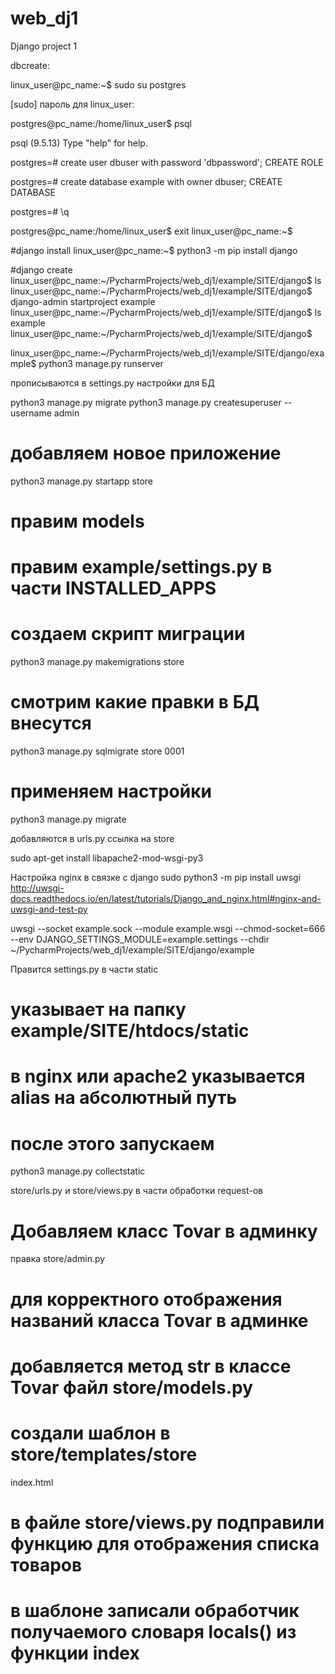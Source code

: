 # web_dj1
Django project 1

dbcreate:

linux_user@pc_name:~$ sudo su postgres

[sudo] пароль для linux_user:

postgres@pc_name:/home/linux_user$ psql

psql (9.5.13)
Type "help" for help.

postgres=# create user dbuser with password 'dbpassword';
CREATE ROLE

postgres=# create database example with owner dbuser;
CREATE DATABASE

postgres=# \q

postgres@pc_name:/home/linux_user$ exit
linux_user@pc_name:~$

#django install
linux_user@pc_name:~$ python3 -m pip install django


#django create
linux_user@pc_name:~/PycharmProjects/web_dj1/example/SITE/django$ ls
linux_user@pc_name:~/PycharmProjects/web_dj1/example/SITE/django$ django-admin startproject example
linux_user@pc_name:~/PycharmProjects/web_dj1/example/SITE/django$ ls
example
linux_user@pc_name:~/PycharmProjects/web_dj1/example/SITE/django$ 


linux_user@pc_name:~/PycharmProjects/web_dj1/example/SITE/django/example$ python3 manage.py runserver

прописываются в settings.py настройки для БД

python3 manage.py migrate
python3 manage.py createsuperuser --username admin

# добавляем новое приложение
python3 manage.py startapp store

# правим models
# правим example/settings.py в части INSTALLED_APPS
# создаем скрипт миграции
python3 manage.py makemigrations store
# смотрим какие правки в БД внесутся
python3 manage.py sqlmigrate store 0001
# применяем настройки
python3 manage.py migrate

добавляются в urls.py ссылка на store

sudo apt-get install libapache2-mod-wsgi-py3

Настройка nginx в связке с django
sudo python3 -m pip install uwsgi
http://uwsgi-docs.readthedocs.io/en/latest/tutorials/Django_and_nginx.html#nginx-and-uwsgi-and-test-py


uwsgi --socket example.sock --module example.wsgi --chmod-socket=666 --env DJANGO_SETTINGS_MODULE=example.settings --chdir ~/PycharmProjects/web_dj1/example/SITE/django/example

Правится settings.py в части static
# указывает на папку example/SITE/htdocs/static
# в nginx или apache2 указывается alias на абсолютный путь
# после этого запускаем
python3 manage.py collectstatic

store/urls.py и store/views.py в части обработки request-ов

# Добавляем класс Tovar в админку
правка store/admin.py

# для корректного отображения названий класса Tovar в админке
# добавляется метод __str__ в классе Tovar файл store/models.py

# создали шаблон в store/templates/store
index.html

# в файле store/views.py подправили функцию для отображения списка товаров

# в шаблоне записали обработчик получаемого словаря locals() из функции index


